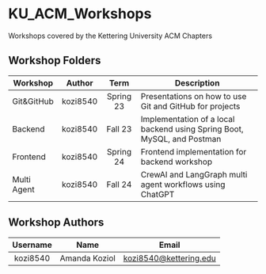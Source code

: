 # KU_ACM_Workshops
Workshops covered by the Kettering University ACM Chapters 

## Workshop Folders
| Workshop | Author | Term | Description |
| -------- | :----: | :--: | ----------- |
| Git&GitHub | kozi8540 | Spring 23 | Presentations on how to use Git and GitHub for projects
| Backend | kozi8540 | Fall 23 | Implementation of a local backend using Spring Boot, MySQL, and Postman
| Frontend | kozi8540 | Spring 24 | Frontend implementation for backend workshop
| Multi Agent | kozi8540 | Fall 24 | CrewAI and LangGraph multi agent workflows using ChatGPT

## Workshop Authors
| Username | Name | Email |
| :------: | :--: | ----- |
| kozi8540 | Amanda Koziol | kozi8540@kettering.edu |
